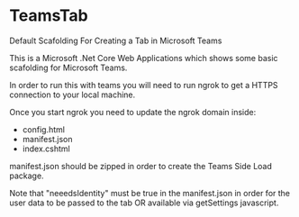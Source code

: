 # TeamsTab
Default Scafolding For Creating a Tab in Microsoft Teams

This is a Microsoft .Net Core Web Applications which shows some basic scafolding for Microsoft Teams.

In order to run this with teams you will need to run ngrok to get a HTTPS connection to your local machine.

Once you start ngrok you need to update the ngrok domain inside:
- config.html
- manifest.json
- index.cshtml

manifest.json should be zipped in order to create the Teams Side Load package.

Note that "neeedsIdentity" must be true in the manifest.json in order for the user data to be passed to the tab OR available via getSettings javascript.
